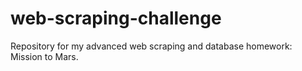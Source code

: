 # web-scraping-challenge
Repository for my advanced web scraping and database homework: Mission to Mars.
